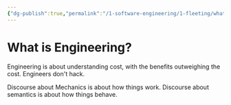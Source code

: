 ```yaml
---
{"dg-publish":true,"permalink":"/1-software-engineering/1-fleeting/what-is-engineering/","created":"2023-08-03T06:06:36.077-05:00","updated":"2023-09-19T07:41:12.057-05:00"}
---
```


# What is Engineering?
Engineering is about understanding cost, with the benefits outweighing the cost.
Engineers don't hack.

Discourse about Mechanics is about how things work.
Discourse about semantics is about how things behave.